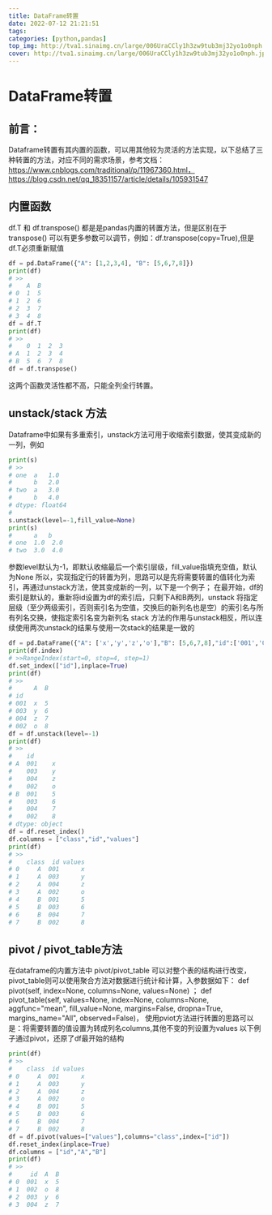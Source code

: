 ```yaml
---
title: DataFrame转置
date: 2022-07-12 21:21:51
tags:
categories: [python,pandas]
top_img: http://tva1.sinaimg.cn/large/006UraCCly1h3zw9tub3mj32yo1o0nph.jpg
cover: http://tva1.sinaimg.cn/large/006UraCCly1h3zw9tub3mj32yo1o0nph.jpg
---
```

# DataFrame转置
## 前言：
Dataframe转置有其内置的函数，可以用其他较为灵活的方法实现，以下总结了三种转置的方法，对应不同的需求场景，参考文档：https://www.cnblogs.com/traditional/p/11967360.html，https://blog.csdn.net/qq_18351157/article/details/105931547
## 内置函数
df.T 和 df.transpose() 都是是pandas内置的转置方法，但是区别在于transpose() 可以有更多参数可以调节，例如：df.transpose(copy=True),但是df.T必须重新赋值
```python
df = pd.DataFrame({"A": [1,2,3,4], "B": [5,6,7,8]})
print(df)
# >>
#    A  B  
# 0  1  5
# 1  2  6
# 2  3  7
# 3  4  8
df = df.T
print(df)
# >>
#    0  1  2  3
# A  1  2  3  4
# B  5  6  7  8
df = df.transpose()
```
这两个函数灵活性都不高，只能全列全行转置。
## unstack/stack 方法
Dataframe中如果有多重索引，unstack方法可用于收缩索引数据，使其变成新的一列，例如
```python
print(s)
# >>
# one  a   1.0
#      b   2.0
# two  a   3.0
#      b   4.0
# dtype: float64
# 
s.unstack(level=-1,fill_value=None)
print(s)
#      a   b
# one  1.0  2.0
# two  3.0  4.0
```
参数level默认为-1，即默认收缩最后一个索引层级，fill_value指填充空值，默认为None
所以，实现指定行的转置为列，思路可以是先将需要转置的值转化为索引，再通过unstack方法，使其变成新的一列，以下是一个例子；
在最开始，df的索引是默认的，重新将id设置为df的索引后，只剩下A和B两列，unstack 将指定层级（至少两级索引，否则索引名为空值，交换后的新列名也是空）的索引名与所有列名交换，使指定索引名变为新列名
stack 方法的作用与unstack相反，所以连续使用两次unstack的结果与使用一次stack的结果是一致的
```python
df = pd.DataFrame({"A": ['x','y','z','o'],"B": [5,6,7,8],"id":['001','003','004','002']})
print(df.index)
# >>RangeIndex(start=0, stop=4, step=1)
df.set_index(["id"],inplace=True)
print(df)
# >>
#      A  B
# id       
# 001  x  5
# 003  y  6
# 004  z  7
# 002  o  8
df = df.unstack(level=-1)
print(df)
# >>
#    id 
# A  001    x
#    003    y
#    004    z
#    002    o
# B  001    5
#    003    6
#    004    7
#    002    8
# dtype: object
df = df.reset_index()
df.columns = ["class","id","values"]
print(df)
# >>
#    class  id values
# 0     A  001      x
# 1     A  003      y
# 2     A  004      z
# 3     A  002      o
# 4     B  001      5
# 5     B  003      6
# 6     B  004      7
# 7     B  002      8
```
## pivot / pivot_table方法
在dataframe的内置方法中 pivot/pivot_table 可以对整个表的结构进行改变，pivot_table则可以使用聚合方法对数据进行统计和计算，入参数据如下：
def pivot(self, index=None, columns=None, values=None) ；
def pivot_table(self, values=None, index=None, columns=None, aggfunc="mean", fill_value=None, margins=False, dropna=True, margins_name="All", observed=False)，
使用pviot方法进行转置的思路可以是：将需要转置的值设置为转成列名columns,其他不变的列设置为values
以下例子通过pivot，还原了df最开始的结构
```python
print(df)
# >>
#    class  id values
# 0     A  001      x
# 1     A  003      y
# 2     A  004      z
# 3     A  002      o
# 4     B  001      5
# 5     B  003      6
# 6     B  004      7
# 7     B  002      8
df = df.pivot(values=["values"],columns="class",index=["id"])
df.reset_index(inplace=True)
df.columns = ["id","A","B"]
print(df)
# >>
#     id  A  B
# 0  001  x  5
# 1  002  o  8
# 2  003  y  6
# 3  004  z  7

```



